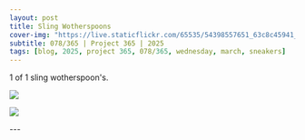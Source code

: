 ```yaml
---
layout: post
title: Sling Wotherspoons
cover-img: "https://live.staticflickr.com/65535/54398557651_63c8c45941_h.jpg"
subtitle: 078/365 | Project 365 | 2025
tags: [blog, 2025, project 365, 078/365, wednesday, march, sneakers]
---
```

<style>
  .intro-header.big-img {
    background-position:center; 
  }
</style>
1 of 1 sling wotherspoon's.
<p class="post-img-wrap">
  <img src="https://live.staticflickr.com/65535/54398557651_63c8c45941_h.jpg">
</p>
<p class="post-img-wrap">
  <img src="https://live.staticflickr.com/65535/54398557911_09a877ac47_h.jpg">
</p>
---
